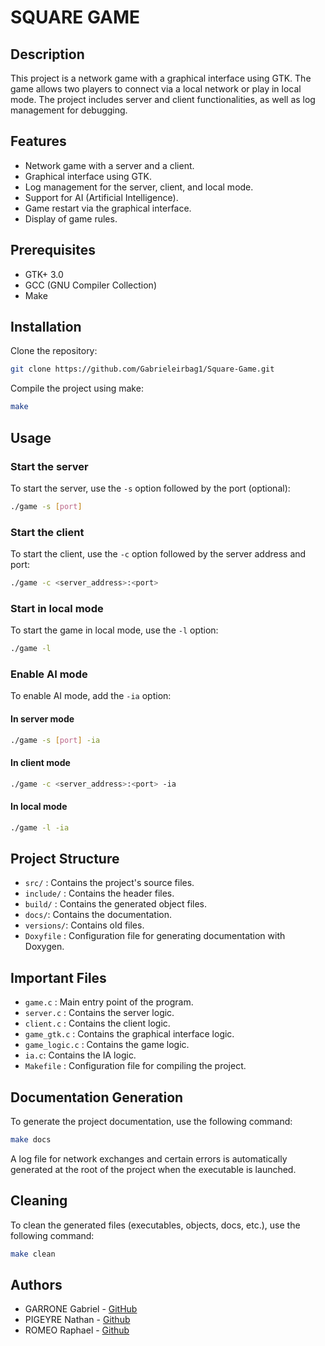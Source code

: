 # SQUARE GAME
## Description

This project is a network game with a graphical interface using GTK. The game allows two players to connect via a local network or play in local mode. The project includes server and client functionalities, as well as log management for debugging.

## Features

- Network game with a server and a client.
- Graphical interface using GTK.
- Log management for the server, client, and local mode.
- Support for AI (Artificial Intelligence).
- Game restart via the graphical interface.
- Display of game rules.

## Prerequisites

- GTK+ 3.0
- GCC (GNU Compiler Collection)
- Make

## Installation

Clone the repository:

```sh
git clone https://github.com/Gabrieleirbag1/Square-Game.git
```

Compile the project using make:

```sh
make
```

## Usage

### Start the server

To start the server, use the `-s` option followed by the port (optional):

```sh
./game -s [port]
```

### Start the client

To start the client, use the `-c` option followed by the server address and port:

```sh
./game -c <server_address>:<port>
```

### Start in local mode

To start the game in local mode, use the `-l` option:

```sh
./game -l
```

### Enable AI mode

To enable AI mode, add the `-ia` option:

#### In server mode
```sh
./game -s [port] -ia
```
#### In client mode
```sh
./game -c <server_address>:<port> -ia
```
#### In local mode
```sh
./game -l -ia
```

## Project Structure

- `src/` : Contains the project's source files.
- `include/` : Contains the header files.
- `build/` : Contains the generated object files.
- `docs/`: Contains the documentation.
- `versions/`: Contains old files.
- `Doxyfile` : Configuration file for generating documentation with Doxygen.

## Important Files

- `game.c` : Main entry point of the program.
- `server.c` : Contains the server logic.
- `client.c` : Contains the client logic.
- `game_gtk.c` : Contains the graphical interface logic.
- `game_logic.c` : Contains the game logic.
- `ia.c`: Contains the IA logic.
- `Makefile` : Configuration file for compiling the project.

## Documentation Generation

To generate the project documentation, use the following command:

```sh
make docs
```
A log file for network exchanges and certain errors is automatically generated at the root of the project when the executable is launched.

## Cleaning

To clean the generated files (executables, objects, docs, etc.), use the following command:

```sh
make clean
```

## Authors

- GARRONE Gabriel - [GitHub](https://github.com/Gabrieleirbag1)
- PIGEYRE Nathan - [Github](https://github.com/nathanpigeyre)
- ROMEO Raphael - [Github](https://github.com/raph-romeo)